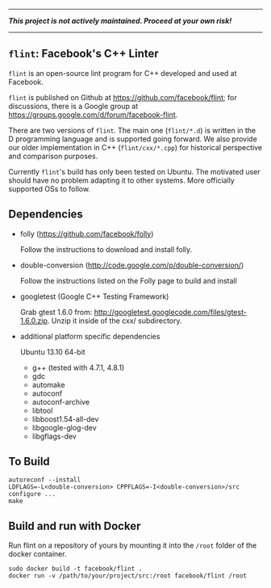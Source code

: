 - - -

**_This project is not actively maintained. Proceed at your own risk!_**

- - -  

`flint`: Facebook's C++ Linter
-----------------------------

`flint` is an open-source lint program for C++ developed and used at Facebook.

`flint` is published on Github at https://github.com/facebook/flint; for
discussions, there is a Google group at https://groups.google.com/d/forum/facebook-flint.

There are two versions of `flint`. The main one (`flint/*.d`) is written in the D programming language and is supported going forward. We also provide our older implementation in C++ (`flint/cxx/*.cpp`) for historical perspective and comparison purposes.

Currently `flint`'s build has only been tested on Ubuntu. The motivated user should have no problem adapting it to other systems. More officially supported OSs to follow.

Dependencies
------------

- folly (https://github.com/facebook/folly)

    Follow the instructions to download and install folly.

- double-conversion (http://code.google.com/p/double-conversion/)
    
    Follow the instructions listed on the Folly page to build and install

- googletest (Google C++ Testing Framework)

    Grab gtest 1.6.0 from: http://googletest.googlecode.com/files/gtest-1.6.0.zip. Unzip it inside of the cxx/ subdirectory.

- additional platform specific dependencies

    Ubuntu 13.10 64-bit
    - g++ (tested with 4.7.1, 4.8.1)
    - gdc
    - automake
    - autoconf
    - autoconf-archive
    - libtool
    - libboost1.54-all-dev
    - libgoogle-glog-dev
    - libgflags-dev

To Build
--------

    autoreconf --install
    LDFLAGS=-L<double-conversion> CPPFLAGS=-I<double-conversion>/src configure ...
    make

Build and run with Docker
-------------------------

Run flint on a repository of yours by mounting it into the `/root` folder of the docker container.

```
sudo docker build -t facebook/flint .
docker run -v /path/to/your/project/src:/root facebook/flint /root
```
